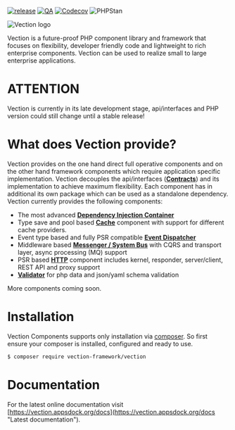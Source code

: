 [![release](https://img.shields.io/github/v/release/Vection-Framework/Vection?include_prereleases&style=for-the-badge)](https://img.shields.io/github/v/release/Vection-Framework/Vection?include_prereleases)
[![QA](https://img.shields.io/github/workflow/status/Vection-Framework/Vection/QA?label=QA&style=for-the-badge)](https://github.com/Vection-Framework/Vection/actions)
[![Codecov](https://img.shields.io/codecov/c/github/Vection-Framework/Vection?style=for-the-badge)](https://codecov.io/gh/Vection-Framework/Vection)
![PHPStan](https://img.shields.io/badge/PHPStan-level%205-blueviolet.svg?style=for-the-badge)

![Vection logo](https://vection.appsdock.org/vection-framework.png)

Vection is a future-proof PHP component library and framework that focuses on flexibility, developer friendly code and lightweight to rich enterprise components. Vection can be used to realize small to large enterprise applications.

# ATTENTION

Vection is currently in its late development stage, api/interfaces and PHP version could still change until a stable release!

# What does Vection provide?

Vection provides on the one hand direct full operative components and on the other hand framework components which require application specific implementation. 
Vection decouples the api/interfaces (**[Contracts](https://github.com/Vection-Framework/Contracts)**) 
and its implementation to achieve maximum flexibility. Each component has in additional its own package which can be used as a standalone dependency. Vection currently provides the following components:

* The most advanced **[Dependency Injection Container](https://github.com/Vection-Framework/DI-Container)**
* Type save and pool based **[Cache](https://github.com/Vection-Framework/Cache)** component with support 
  for different cache providers.
* Event type based and fully PSR compatible **[Event Dispatcher](https://github.com/Vection-Framework/Event)**
* Middleware based **[Messenger / System Bus](https://github.com/Vection-Framework/Messenger)** with CQRS 
  and transport layer, async processing (MQ) support
* PSR based **[HTTP](https://github.com/Vection-Framework/Http)** component includes kernel, responder, 
  server/client, REST API and proxy support
* **[Validator](https://github.com/Vection-Framework/Validator)** for php data and json/yaml schema validation

More components coming soon.

# Installation

Vection Components supports only installation via [composer](https://getcomposer.org). So first ensure your composer is installed, configured and ready to use.

~~~bash
$ composer require vection-framework/vection
~~~

# Documentation

For the latest online documentation visit [https://vection.appsdock.org/docs](https://vection.appsdock.org/docs "Latest documentation").
